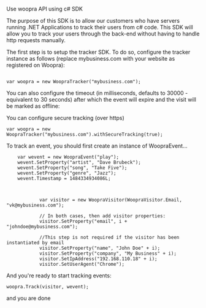 Use woopra API using c# SDK

The purpose of this SDK is to allow our customers who have servers running .NET Applications to track their users from c# code. This SDK will allow you to track your users through the back-end without having to handle http requests manually.


The first step is to setup the tracker SDK. To do so, configure the tracker instance as follows (replace mybusiness.com with your website as registered on Woopra):


``` // Create tracker

var woopra = new WoopraTracker("mybusiness.com");

```

You can also configure the timeout (in milliseconds, defaults to 30000 - equivalent to 30 seconds) after which the event will expire and the visit will be marked as offline:


You can configure secure tracking (over https)


``` // set the protocol
var woopra = new WoopraTracker("mybusiness.com").withSecureTracking(true);
```
To track an event, you should first create an instance of WoopraEvent...

``` // create event object
 	var wevent = new WoopraEvent("play");
	wevent.SetProperty("artist", "Dave Brubeck");
	wevent.SetProperty("song", "Take Five");
	wevent.SetProperty("genre", "Jazz");
	wevent.Timestamp = 1484334934086L;
			
```

``` // WoopraVisitor identified by email:

            var visitor = new WoopraVisitor(WoopraVisitor.Email, "vk@mybusiness.com");

            // In both cases, then add visitor properties:
            visitor.SetProperty("email", i + "johndoe@mybusiness.com");

            //This step is not required if the visitor has been instantiated by email
            visitor.SetProperty("name", "John Doe" + i);
            visitor.SetProperty("company", "My Business" + i);
            visitor.SetIpAddress("192.168.110.18" + i);
            visitor.SetUserAgent("Chrome");
```	    
And you're ready to start tracking events:
```
woopra.Track(visitor, wevent);
```
and you are done
